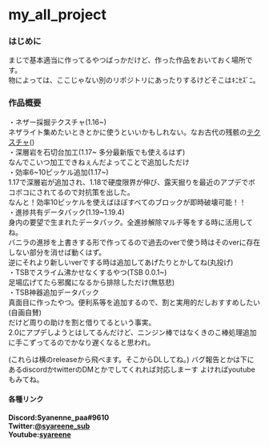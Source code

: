 # my_all_project

### はじめに
まじで基本適当に作ってるやつばっかだけど、作った作品をおいておく場所です。  
物によっては、ここじゃない別のリポジトリにあったりするけどそこはｷﾆｾｽﾞﾆ。  

### 作品概要

・ネザー採掘テクスチャ(1.16~)  
ネザライト集めたいときとかに使うといいかもしれない。なお古代の残骸の[テクスチャ](https://cdn.discordapp.com/attachments/782211762488344596/923581341457580082/thinking_paa_migi.png)()  
・深層岩を石切台加工(1.17~ 多分最新版でも使えるはず)  
なんでこいつ加工できねぇんだよってことで追加しただけ  
・効率6~10ピッケル追加(1.17~)  
1.17で深層岩が追加され、1.18で硬度限界が伸び、露天掘りを最近のアプデでボコボコにされてるので対抗策を出した。  
なんと！効率10ピッケルを使えばほぼすべてのブロックが即時破壊可能！！  
・進捗共有データパック(1.19~1.19.4)  
身内の要望で生まれたデータパック。全進捗解除マルチ等をする時に活用してね。  
バニラの進捗を上書きする形で作ってるので過去のverで使う時はそのverに存在しない部分を消せば動くはず。  
逆にそれより新しいverでする時は追加してあげたりとかしてね(丸投げ)  
・TSBでスライム沸かせなくするやつ(TSB 0.0.1~)  
足場広げてたら邪魔になるから排除しただけ(無慈悲)  
・TSB神器追加データパック  
真面目に作ったやつ。便利系等を追加するので、割と実用的だしおすすめしたい(自画自賛)  
だけど周りの助けを割と借りてるという事実。  
2.0にアプデしようとはしてるんだけど、ニンジン棒ではなくきのこ棒処理追加に手こずってるのでかなり遅くなると思われ。  

(これらは横のreleaseから飛べます。そこからDLしてね。)
バグ報告とかは下にあるdiscordかtwitterのDMとかでしてくれれば対応しまーす
よければyoutubeもみてね。

#### 各種リンク
**Discord:Syanenne_paa#9610**  
**Twitter:[@syareene_sub](https://twitter.com/syareene_sub)**  
**Youtube:[syareene](https://www.youtube.com/channel/UCEkrurmdo7i-JOxKAMMcyTg)**  
